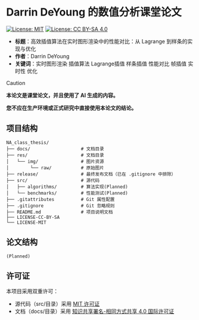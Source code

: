 # Darrin DeYoung 的数值分析课堂论文

[![License: MIT](https://img.shields.io/badge/License-MIT-yellow.svg)](https://opensource.org/licenses/MIT)
[![License: CC BY-SA 4.0](https://img.shields.io/badge/License-CC%20BY--SA%204.0-lightgrey.svg)](https://creativecommons.org/licenses/by-sa/4.0/)

- **标题**：高效插值算法在实时图形渲染中的性能对比：从 Lagrange 到样条的实现与优化
- **作者**：Darrin DeYoung
- **关键词**：实时图形渲染 插值算法 Lagrange插值 样条插值 性能对比 帧插值 实时性 优化

> [!CAUTION]
>
> **本论文是课堂论文，并且使用了 AI 生成的内容。**
>
> **您不应在生产环境或正式研究中直接使用本论文的结论。**

## 项目结构

```
NA_class_thesis/
├── docs/                   # 文档目录
├── res/                    # 文档目录
│   └── img/                # 图片资源
│        └── raw/           # 原始图片 
├── release/                # 最终发布文档（已在 .gitignore 中排除）
├── src/                    # 源代码
│   ├── algorithms/         # 算法实现(Planned)
│   └── benchmarks/         # 性能测试(Planned)
├── .gitattributes          # Git 属性配置
├── .gitignore              # Git 忽略规则
├── README.md               # 项目说明文档
├── LICENSE-CC-BY-SA
└── LICENSE-MIT
```

## 论文结构

```
(Planned)
```

## 许可证

本项目采用双重许可：

- 源代码（src/目录）采用 [MIT 许可证](LICENSE-MIT)
- 文档（docs/目录）采用 [知识共享署名-相同方式共享 4.0 国际许可证](LICENSE-CC-BY-SA)
